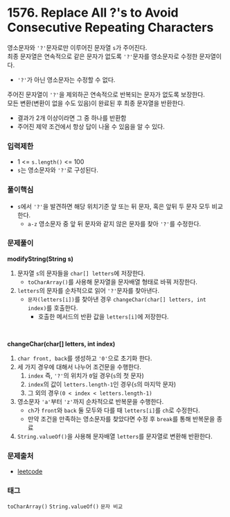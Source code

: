# 1576. Replace All ?'s to Avoid Consecutive Repeating Characters
영소문자와 `'?'`문자로만 이루어진 문자열 `s`가 주어진다.  
최종 문자열은 연속적으로 같은 문자가 없도록 `'?'`문자를 영소문자로 수정한 문자열이다.  
- `'?'`가 아닌 영소문자는 수정할 수 없다.

주어진 문자열이 `'?'`을 제외하곤 연속적으로 반복되는 문자가 없도록 보장한다.  
모든 변환(변환이 없을 수도 있음)이 완료된 후 최종 문자열을 반환한다.  
- 결과가 2개 이상이라면 그 중 하나를 반환함
- 주어진 제약 조건에서 항상 답이 나올 수 있음을 알 수 있다.
### 입력제한
- 1 <= `s.length()` <= 100
- `s`는 영소문자와 `'?'`로 구성된다.
### 풀이핵심
- `s`에서 `'?'`을 발견하면 해당 위치기준 앞 또는 뒤 문자, 혹은 앞뒤 두 문자 모두 비교한다.
  - `a-z` 영소문자 중 앞 뒤 문자와 같지 않은 문자를 찾아 `'?'`를 수정한다.
### 문제풀이
__modifyString(String s)__
1. 문자열 `s`의 문자들을 `char[] letters`에 저장한다.
   - `toCharArray()`를 사용해 문자열을 문자배열 형태로 바꿔 저장한다.
2. `letters`의 문자를 순차적으로 읽어 `'?'`문자를 찾아낸다.
   - `문자(letters[i])`를 찾아낸 경우 `changeChar(char[] letters, int index)`를 호출한다.
     - 호출한 메서드의 반환 값을 `letters[i]`에 저장한다.  
<br/>

__changeChar(char[] letters, int index)__
1. `char front, back`를 생성하고 `'0'`으로 초기화 한다.
2. 세 가지 경우에 대해서 나누어 조건문을 수행한다.  
   1. `index` 즉, `'?'`의 위치가 `0`일 경우(`s`의 첫 문자)
   2. `index`의 값이 `letters.length-1`인 경우(`s`의 마지막 문자)
   3. 그 외의 경우`(0 < index < letters.length-1)`
3. 영소문자 `'a'`부터 `'z'`까지 순차적으로 반복문을 수행한다.
   - `ch`가 `front`와 `back` 둘 모두와 다를 때 `letters[i]`를 `ch`로 수정한다.
   - 만약 조건을 만족하는 영소문자를 찾았다면 수정 후 `break`를 통해 반복문을 종료
4. `String.valueOf()`을 사용해 문자배열 `letters`를 문자열로 변환해 반환한다. 
### 문제출처
- [leetcode](https://leetcode.com/problems/replace-all-s-to-avoid-consecutive-repeating-characters/)
### 태그
`toCharArray()` `String.valueOf()` `문자 비교`